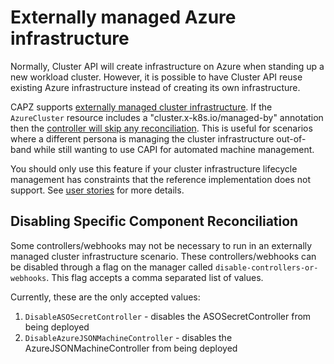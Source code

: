# Externally managed Azure infrastructure

Normally, Cluster API will create infrastructure on Azure when standing up a new workload cluster. However, it is possible to have Cluster API reuse existing Azure infrastructure instead of creating its own infrastructure.

CAPZ supports [externally managed cluster infrastructure](https://github.com/kubernetes-sigs/cluster-api/blob/10d89ceca938e4d3d94a1d1c2b60515bcdf39829/docs/proposals/20210203-externally-managed-cluster-infrastructure.md).
If the `AzureCluster` resource includes a "cluster.x-k8s.io/managed-by" annotation then the [controller will skip any reconciliation](https://cluster-api.sigs.k8s.io/developer/providers/cluster-infrastructure.html#normal-resource).
This is useful for scenarios where a different persona is managing the cluster infrastructure out-of-band while still wanting to use CAPI for automated machine management.

You should only use this feature if your cluster infrastructure lifecycle management has constraints that the reference implementation does not support. See [user stories](https://github.com/kubernetes-sigs/cluster-api/blob/10d89ceca938e4d3d94a1d1c2b60515bcdf39829/docs/proposals/20210203-externally-managed-cluster-infrastructure.md#user-stories) for more details. 

## Disabling Specific Component Reconciliation
Some controllers/webhooks may not be necessary to run in an externally managed cluster infrastructure scenario. These 
controllers/webhooks can be disabled through a flag on the manager called `disable-controllers-or-webhooks`. This flag 
accepts a comma separated list of values.

Currently, these are the only accepted values:
1. `DisableASOSecretController` - disables the ASOSecretController from being deployed
2. `DisableAzureJSONMachineController` - disables the AzureJSONMachineController from being deployed

